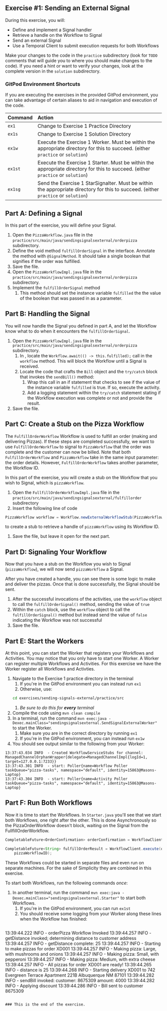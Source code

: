 ## Exercise #1: Sending an External Signal

During this exercise, you will:

- Define and implement a Signal handler
- Retrieve a handle on the Workflow to Signal
- Send an external Signal
- Use a Temporal Client to submit execution requests for both Workflows

Make your changes to the code in the `practice` subdirectory (look for
`TODO` comments that will guide you to where you should make changes to
the code). If you need a hint or want to verify your changes, look at
the complete version in the `solution` subdirectory.

### GitPod Environment Shortcuts

If you are executing the exercises in the provided GitPod environment, you
can take advantage of certain aliases to aid in navigation and execution of
the code.

| Command | Action                                                                                                                             |
| :------ | :--------------------------------------------------------------------------------------------------------------------------------- |
| `ex1`   | Change to Exercise 1 Practice Directory                                                                                            |
| `ex1s`  | Change to Exercise 1 Solution Directory                                                                                            |
| `ex1w`  | Execute the Exercise 1 Worker. Must be within the appropriate directory for this to succeed. (either `practice` or `solution`)     |
| `ex1st` | Execute the Exercise 1 Starter. Must be within the appropriate directory for this to succeed. (either `practice` or `solution`)    |
| `ex1sg` | Send the Exercise 1 StarSignalter. Must be within the appropriate directory for this to succeed. (either `practice` or `solution`) |

## Part A: Defining a Signal

In this part of the exercise, you will define your Signal.

1. Open the `PizzaWorkflow.java` file in the `practice/src/main/java/sendingsignalsexternal/orderpizza` subdirectory.
1. Define the void method `fulfillOrderSignal` in the interface. Annotate the method with `@SignalMethod`. It should take a single boolean that signifies if the order was fulfilled.
1. Save the file.
1. Open the `PizzaWorkflowImpl.java` file in the `practice/src/main/java/sendingsignalsexternal/orderpizza` subdirectory.
1. Implement the `fulfillOrderSignal` method
   1. This method should set the instance variable `fulfilled` the the value
      of the boolean that was passed in as a parameter.

## Part B: Handling the Signal

You will now handle the Signal you defined in part A, and let the Workflow know what to do when it encounters the `fulfillOrderSignal`.

1. Open the `PizzaWorkflowImpl.java` file in the `practice/src/main/java/sendingsignalsexternal/orderpizza` subdirectory.
   1. In , locate the `Workflow.await(() -> this.fulfilled);` call in the `workflow` method. This will block the Workflow until a Signal is received.
   1. Locate the code that crafts the `Bill` object and the `try/catch` block that invokes the `sendBill()` method:
      1. Wrap this call in an if statement that checks to see if the value of the instance variable `fulfilled` is true. If so, execute the activity.
      1. Add a logging statement within the `try/catch` statement stating if the Workflow execution was complete or not and provide the result.
1. Save the file.

## Part C: Create a Stub on the Pizza Workflow

The `FulfillOrderWorkflow` Workflow is used to fulfill an order (making and delivering Pizzas). If these steps are completed successfully, we want to use `FulfillOrderWorkflow` to signal to `PizzaWorkflow` that the order was complete and the customer can now be billed. Note that both `FulfillOrderWorkflow` and `PizzaWorkflow` take in the same input parameter: the order details. However, `FulfillOrderWorkflow` takes another parameter, the Workflow ID.

In this part of the exercise, you will create a stub on the Workflow that you wish to Signal, which is `pizzaWorkflow`.

1. Open the `FullfillOrderWorkflowImpl.java` file in the `practice/src/main/java/sendingsignalsexternal/fulfillorder` subdirectory
1. Insert the following line of code
  ```java
  PizzaWorkflow workflow = Workflow.newExternalWorkflowStub(PizzaWorkflow.class, workflowID);
  ```
  to create a stub to retrieve a handle of `pizzaWorkflow` using its Workflow ID.
1. Save the file, but leave it open for the next part.

## Part D: Signaling Your Workflow

Now that you have a stub on the Workflow you wish to Signal (`pizzaWorkflow`), we will now send `pizzaWorkflow` a Signal.

After you have created a handle, you can see there is some logic to make and deliver the pizzas. Once that is done successfully, the Signal should be sent.

1. After the successful invocations of the activities, use the `workflow` object to call the `fulfillOrderSignal()` method, sending the value of `true`
1. Within the `catch` block, use the `workflow` object to call the `fulfillOrderSignal()` method but instead send the value of `false` indicating the Workflow was not successful
3. Save the file.

## Part E: Start the Workers

At this point, you can start the Worker that registers your Workflows and Activities. You may notice that you only have to start one Worker. A Worker can register multiple Workflows and Activities. For this exercise we have the Worker register all Workflows and Activties.

1. Navigate to the Exercise 1 practice directory in the terminal
   1. If you're in the GitPod environment you can instead run `ex1`
   1. Otherwise, use:
   ```bash
   cd exercises/sending-signals-external/practice/src
   ```
   1. _Be sure to do this for **every** terminal_
1. Compile the code using `mvn clean compile`
1. In a terminal, run the command `mvn exec:java -Dexec.mainClass="sendingsignalsexternal.SendSignalExternalWorker"` to start the Worker.
   1. Make sure you are in the correct directory by running `ex1`
   1. If you're in the GitPod environment, you can instead run `ex1w`
1. You should see output similar to the following from your Worker:
```
13:37:43.034 INFO  - Created WorkflowServiceStubs for channel: ManagedChannelOrphanWrapper{delegate=ManagedChannelImpl{logId=1, target=127.0.0.1:7233}}
13:37:43.301 INFO  - start: Poller{name=Workflow Poller taskQueue="pizza-tasks", namespace="default", identity=15863@Masons-Laptop}
13:37:43.304 INFO  - start: Poller{name=Activity Poller taskQueue="pizza-tasks", namespace="default", identity=15863@Masons-Laptop}
```


## Part F: Run Both Workflows

Now it is time to start the Workflows. In `Starter.java` you'll see that we start both Workflows, one right after the other. This is done Asynchronously so the PizzaOrderWorkflow doesn't block, waiting on the Signal from the FullfillOrderWorkflow. 

```java
CompletableFuture<OrderConfirmation> orderConfirmation = WorkflowClient.execute(pizzaWorkflow::orderPizza, order);

CompletableFuture<String> fulfillOrderResult = WorkflowClient.execute(orderWorkflow::fulfillOrder, order,
    pizzaWorkflowID);
```

These Workflows could be started in separate files and even run on separate machines. For the sake of Simplicity they are combined in this exercise.

To start both Workflows, run the following commands _once_:

1. In another terminal, run the command `mvn exec:java -Dexec.mainClass="sendingsignalsexternal.Starter"` to start both Workflows.
   1. If you're in the GitPod environment, you can run `ex1st`
   1. You should receive some logging from your Worker along these lines when the Workflow has finished:
   ```bash
  13:39:44.222 INFO  - orderPizza Workflow Invoked
  13:39:44.257 INFO  - getDistance invoked; determining distance to customer address
  13:39:44.257 INFO  - getDistance complete: 25
  13:39:44.257 INFO  - Starting to make pizzas for order XD001
  13:39:44.257 INFO  - Making pizza: Large, with mushrooms and onions
  13:39:44.257 INFO  - Making pizza: Small, with pepperoni
  13:39:44.257 INFO  - Making pizza: Medium, with extra cheese
  13:39:44.257 INFO  - All pizzas for order XD001 are ready!
  13:39:44.265 INFO  - distance is 25
  13:39:44.268 INFO  - Starting delivery XD001 to 742 Evergreen Terrace Apartment 221B Albuquerque NM 87101
  13:39:44.282 INFO  - sendBill invoked: customer: 8675309 amount: 4000
  13:39:44.282 INFO  - Applying discount
  13:39:44.286 INFO  - Bill sent to customer 8675309
   ```

### This is the end of the exercise.
